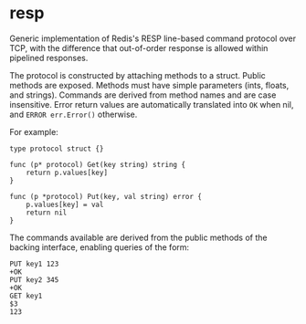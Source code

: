 
# resp

Generic implementation of Redis's RESP line-based command protocol over TCP, with the difference that out-of-order response is allowed within pipelined responses.

The protocol is constructed by attaching methods to a struct. Public methods are exposed. Methods must have simple parameters (ints, floats, and strings). Commands are derived from method names and are case insensitive. Error return values are automatically translated into `OK` when nil, and `ERROR err.Error()` otherwise.

For example:

    type protocol struct {}
    
    func (p* protocol) Get(key string) string {
        return p.values[key]
    }
    
    func (p *protocol) Put(key, val string) error {
        p.values[key] = val
        return nil
    }

The commands available are derived from the public methods of the backing interface, enabling queries of the form:

    PUT key1 123
    +OK
    PUT key2 345
    +OK
    GET key1
    $3
    123

